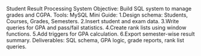 Student Result Processing System
 Objective: Build SQL system to manage grades and CGPA.
 Tools: MySQL
 Mini Guide:
 1.Design schema: Students, Courses, Grades, Semesters.
 2.Insert student and exam data.
 3.Write queries for GPA and pass/fail statistics.
 4.Create rank lists using window functions.
 5.Add triggers for GPA calculation.
 6.Export semester-wise result summary.
 Deliverables:
 SQL schema, GPA logic, grade reports, rank list queries.
